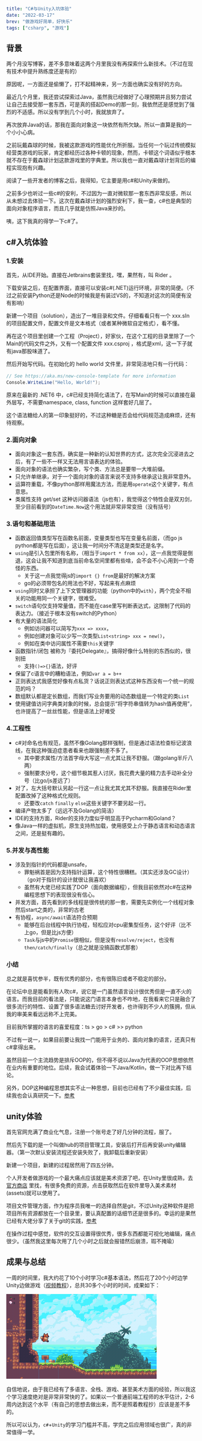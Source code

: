 ```yaml lw-blog-meta
title: "C#与Unity入坑体验"
date: "2022-03-17"
brev: "做游戏好简单，好快乐"
tags: ["csharp", "游戏"]
```

## 背景

两个月没写博客，差不多意味着这两个月里我没有再探索什么新技术。（不过在现有技术中提升熟练度还是有的）

原因呢，一方面还是偷懒了，打不起精神来，另一方面也确实没有好的方向。

最近几个月里，我还尝试探索过Java，虽然我已经做好了心理预期并且努力尝试让自己去接受那一套东西，可是真的搭起Demo的那一刻，我依然还是感觉到了强烈的不适感。所以没有学到几个小时，我就放弃了。

再次放弃Java的话，那我在面向对象这一块依然有所欠缺。所以一直算是我的一个小小心病。

之前玩戴森球的时候，我被这款游戏的性能优化所折服。当任何一个玩过传统模拟经营类游戏的玩家，肯定都经历过各种卡顿的现象，然而，卡顿这个词语似乎根本就不存在于戴森球计划这款游戏里的字典里。所以我也一直对戴森球计划背后的编程实现抱有兴趣。

阅读了一些开发者的博客之后，我得知，它主要是用c#和Unity来做的。

之前多少也听过一些c#的安利，不过因为一直对微软那一套东西非常反感，所以从未想过去体验一下。这次在戴森球计划的强烈安利下，我一查，c#也是典型的面向对象程序语言，而且几乎就是仿照Java来抄的。

咦，这下我真的得学一下c#了。

## c#入坑体验

### 1.安装

首先，从IDE开始。直接在Jetbrains套装里找，嘿，果然有，叫 Rider 。

下载安装之后，在配置界面，直接可以安装c#(.NET)运行环境，非常的简便。（不过之前安装Python还是Node的时候我是有装过VS的，不知道对这次的简便有没有影响）

新建一个项目（solution），造出了一堆目录和文件。仔细看看只有一个 xxx.sIn 的项目配置文件，配置文件是文本格式（或者某种微软自定格式），看不懂。

再在这个项目里创建一个工程（Project），好家伙，在这个工程的目录里除了一个Main的代码文件之外，又有一个配置文件 xxx.csproj ，格式是xml，这一下子就有java那股味道了。

然后开始写代码。在初始化的 hello world 文件里，非常简洁地只有一行代码：

```cs
// See https://aka.ms/new-console-template for more information
Console.WriteLine("Hello, World!");
```

原来在最新的 .NET6 中，c#已经支持简化语法了，在写Main的时候可以直接在最外层写，不需要namespace, class, function 这样套好几层了。

这个语法糖给人的第一印象挺好的，不过这种糖是否会给代码规范造成麻烦，还有待观察。

### 2.面向对象

- 面向对象这一套东西，确实是一种新的认知世界的方式，这次完全沉浸进去之后，有了一些不一样又无法用言语表达的体验。
- 面向对象的语法也确实繁杂，写个类、方法总是要带一大堆前缀。
- 只允许单继承，对于一个面向对象的语言来说不支持多继承这让我非常意外。
- 运算符重载，不像python那样用魔法方法，而是用`operate`这个关键字，有点意思。
- 类属性支持 get/set 这种访问器语法（js也有），我觉得这个特性会是双刃剑，至少目前看到的`DateTime.Now`这个用法就非常非常变扭（没有括号）

### 3.语句和基础用法

- 函数返回值类型写在函数名前面，变量类型也写在变量名前面，（而go js python都是写在后面），这让我一时间分不清这是类型还是名字。
- `using`是引入包里所有名称，（相当于`import * from xx`），这一点我觉得是倒退，这会让我不知道到底当前命名空间里都有些啥，会不会不小心用到一个奇怪的东西。
  + 关于这一点我觉得js的`import {} from`是最好的解决方案
  + go的必须带包名的用法也不好，写起来有点麻烦
- `using`同时又承担了上下文管理器的功能（python中的`with`），两个完全不相关的功能用同一个关键字，很难受。
- `switch`语句仅支持常量值，而不能在case里写判断表达式，这限制了代码的表达力。（接近于根本没有switch的Python）
- 有大量的语法简化
  + 例如访问器可以简写为`xxx => xxxx`，
  + 例如创建对象可以少写一次类型`List<string> xxx = new()`，
  + 例如在类中访问属性不需要`this`关键字
- 函数指针/闭包 被称为『委托Delegate』，搞得好像什么特别的东西似的，很别扭
  + 支持`()=>{}`语法，好评
- 保留了c语言中的糟粕语法，例如`var a = b++`
- 正则表达式我感觉好像有点私货？话说正则表达式这种东西没有一个统一的规范的吗？
- 数组默认都是定长数组，而我们写业务要用的动态数组是一个特定的类`List`
- 使用键值访问字典类对象的时候，总会提示“将字符串值转为hash值再使用”，也许提高了一丝丝性能，但是语法上好难受

### 4.工程性

- c#对命名也有规范，虽然不像Golang那样强制，但是通过语法检查标记波浪线，在我这种强迫症患者看来也跟强制差不多了。
  + 其中要求属性/方法首字母大写这一点尤其让我不舒服。（跟golang半斤八两）
  + 强制要求分号，这个细节极其惹人讨厌，我花费大量的精力去手动补全分号（比go/js差远了）
- 对了，左大括号默认另起一行这一点让我尤其尤其不舒服。我直接在Rider里配置改掉了这种格式化规则。
  + 还要改`catch` `finally` `else`这些关键字不要另起一行。
- 编译产物太多了（远远不及Golang的简洁）
- IDE的支持方面，Rider的支持力度似乎明显高于Pycharm和Goland？
- 像Java一样的虚拟机，原生支持热加载，使用感受上介于静态语言和动态语言之间，还是挺有趣的。

### 5.并发与高性能

- 涉及到指针的代码都是unsafe，
  + 罪魁祸首是因为支持指针运算，这个特性很糟糕。（其实还涉及GC设计）（go对于指针的设计就很让我喜欢）
  + 虽然有大佬已经实践了DOP（面向数据编程），但我目前依然对c#在这种编程思想下的表现很没有信心。
- 并发方面，首先看到的多线程是很传统的那一套，需要先实例化一个线程对象然后start之类的，非常的古老
- 有协程，`async/await`语法符合预期
  + 能够在后台线程中执行协程，轻松应对cpu密集型任务，这个好评（比不上go，但是比js方便）
  + `Task`与js中的`Promise`很相似，但是没有`resolve/reject`，也没有`then/catch/finally`（总之就是没搞函数式那套）

### 小结

总之就是喜忧参半，既有优秀的部分，也有很陈旧或者不稳定的部分。

在论坛中总是能看到有人吹c#，说它是一门虽然语言设计很优秀但是一直不火的语言。而我目前的看法是，只能说这门语言本身也不咋地，在我看来它只是融合了很多流行的特性、设置了很多语法糖去讨好开发者，也许得到不少人的簇拥，但从我的审美来看远远称不上完美。

目前我所掌握的语言的喜爱程度：ts > go > c# >> python

不过有一说一，如果目前要让我找一门能用于业务的、面向对象的语言，还真只有c#拿得出来。

虽然目前一个主流趋势是排斥OOP的，但不得不说以Java为代表的OOP思想依然在业内有重要的地位。后续，我会试着体验一下Java/Kotlin，做一下对比再下结论。

另外，DOP这种编程思想其实不止一种思想，目前也已经有了不少最佳实践，后续我也会认真研究一下。[参考](https://www.cnblogs.com/KillerAery/p/11746639.html)

## unity体验

首先官网充满了商业化气息，注册一个账号走了好几分钟的流程，服了。

然后先下载的是一个叫做hub的项目管理工具，安装后打开后再安装unity编辑器。（第一次默认安装流程还安装失败了，我卸载后重新安装）

新建一个项目，新建的过程居然用了四五分钟。

个人开发者做游戏的一个最大痛点应该就是美术资源了吧，在Unity里很成熟，去 [官方商店](https://assetstore.unity.com/) 里找，有很多免费的资源，点击获取然后在软件里导入美术素材(assets)就可以使用了。

项目文件管理方面，作为程序员我唯一的选择自然是git，不过Unity这种软件是把项目所有资源都放在一个目录里，要认真配置的话细节还是很多的。幸运的是果然已经有大佬分享了关于git的实践，[参考](https://thoughtbot.com/blog/how-to-git-with-unity)

在操作过程中感觉，软件的交互设置得很优秀，很多东西都能可视化地编辑，痛点很少。（虽然我这里每次用了几个小时之后就会报错然后崩溃，瑕不掩瑜）

## 成果与总结

一周的时间里，我大约花了10个小时学习c#基本语法，然后花了20个小时边学Unity边做游戏（[视频教程](https://www.bilibili.com/video/BV1A441167MF)），总共30多个小时的时间，成果如下：

![试做游戏](../pic/2022/220321-Unity-game.gif)

自信地说，由于我已经有了多语言、全栈、游戏、甚至美术方面的经验，所以我这个学习速度绝对是非常非常快的了。如果以一个普通前端工程师的水平估计，2-6周内达到这个水平（有自己的思想去做出来，而不是照着教程抄）应该是差不多的。

所以可以认为，`c#`+`Unity`的学习门槛并不高，学完之后应用领域也很广，真的非常值得一学。
